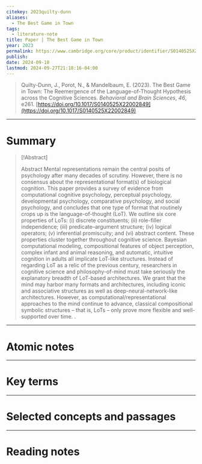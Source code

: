 ```yaml
---
citekey: 2023quilty-dunn
aliases:
  - The Best Game in Town
tags:
  - literature-note
title: Paper | The Best Game in Town
year: 2023
permalink: https://www.cambridge.org/core/product/identifier/S0140525X22002849/type/journal_article
publish: 
date: 2024-09-10
lastmod: 2024-09-27T21:18:16-04:00
---
```

> Quilty-Dunn, J., Porot, N., & Mandelbaum, E. (2023). The Best Game in Town: The Reemergence of the Language-of-Thought Hypothesis across the Cognitive Sciences. _Behavioral and Brain Sciences_, _46_, e261. [https://doi.org/10.1017/S0140525X22002849](https://doi.org/10.1017/S0140525X22002849)

---

# Summary

> [!Abstract]
>
> Abstract
            Mental representations remain the central posits of psychology after many decades of scrutiny. However, there is no consensus about the representational format(s) of biological cognition. This paper provides a survey of evidence from computational cognitive psychology, perceptual psychology, developmental psychology, comparative psychology, and social psychology, and concludes that one type of format that routinely crops up is the language-of-thought (LoT). We outline six core properties of LoTs: (i) discrete constituents; (ii) role-filler independence; (iii) predicate–argument structure; (iv) logical operators; (v) inferential promiscuity; and (vi) abstract content. These properties cluster together throughout cognitive science. Bayesian computational modeling, compositional features of object perception, complex infant and animal reasoning, and automatic, intuitive cognition in adults all implicate LoT-like structures. Instead of regarding LoT as a relic of the previous century, researchers in cognitive science and philosophy-of-mind must take seriously the explanatory breadth of LoT-based architectures. We grant that the mind may harbor many formats and architectures, including iconic and associative structures as well as deep-neural-network-like architectures. However, as computational/representational approaches to the mind continue to advance, classical compositional symbolic structures – that is, LoTs – only prove more flexible and well-supported over time.
>.


---

# Atomic notes

---

# Key terms

---

# Selected concepts and passages

---

# Reading notes


